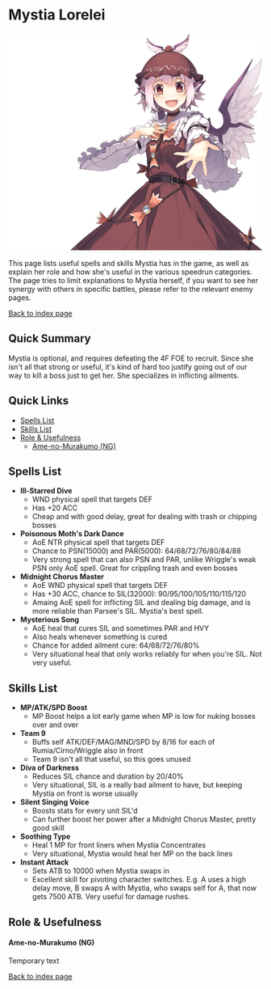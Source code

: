 # Mystia Lorelei

![](img/mystia.png)

This page lists useful spells and skills Mystia has in the game, as well as explain her role and how she's useful in the various speedrun categories. The page tries to limit explanations to Mystia herself, if you want to see her synergy with others in specific battles, please refer to the relevant enemy pages.

[Back to index page](../index.md)

## Quick Summary

Mystia is optional, and requires defeating the 4F FOE to recruit. Since she isn't all that strong or useful, it's kind of hard too justify going out of our way to kill a boss just to get her. She specializes in inflicting ailments.

## Quick Links
* [Spells List](#spells)
* [Skills List](#skills)
* [Role & Usefulness](#useful)
	* [Ame-no-Murakumo (NG)](#ng-murakumo)

## <a id="spells"></a>Spells List

* **Ill-Starred Dive**
	* WND physical spell that targets DEF
	* Has +20 ACC
	* Cheap and with good delay, great for dealing with trash or chipping bosses
* **Poisonous Moth's Dark Dance**
	* AoE NTR physical spell that targets DEF
	* Chance to PSN(15000) and PAR(5000): 64/68/72/76/80/84/88
	* Very strong spell that can also PSN and PAR, unlike Wriggle's weak PSN only AoE spell. Great for crippling trash and even bosses
* **Midnight Chorus Master**
	* AoE WND physical spell that targets DEF
	* Has +30 ACC, chance to SIL(32000): 90/95/100/105/110/115/120
	* Amaing AoE spell for inflicting SIL and dealing big damage, and is more reliable than Parsee's SIL. Mystia's best spell.
* **Mysterious Song**
	* AoE heal that cures SIL and sometimes PAR and HVY
	* Also heals whenever something is cured
	* Chance for added ailment cure: 64/68/72/76/80%
	* Very situational heal that only works reliably for when you're SIL. Not very useful.

## <a id="skills"></a>Skills List

* **MP/ATK/SPD Boost**
	* MP Boost helps a lot early game when MP is low for nuking bosses over and over
* **Team 9**
	* Buffs self ATK/DEF/MAG/MND/SPD by 8/16 for each of Rumia/Cirno/Wriggle also in front
	* Team 9 isn't all that useful, so this goes unused
* **Diva of Darkness**
	* Reduces SIL chance and duration by 20/40%
	* Very situational, SIL is a really bad ailment to have, but keeping Mystia on front is worse usually
* **Silent Singing Voice**
	* Boosts stats for every unit SIL'd
	* Can further boost her power after a Midnight Chorus Master, pretty good skill
* **Soothing Type**
	* Heal 1 MP for front liners when Mystia Concentrates
	* Very situational, Mystia would heal her MP on the back lines
* **Instant Attack**
	* Sets ATB to 10000 when Mystia swaps in
	* Excellent skill for pivoting character switches. E.g. A uses a high delay move, B swaps A with Mystia, who swaps self for A, that now gets 7500 ATB. Very useful for damage rushes.

## <a id="useful"></a>Role & Usefulness

#### <a id="ng-murakumo"></a>Ame-no-Murakumo (NG)

Temporary text

[Back to index page](../index.md)
